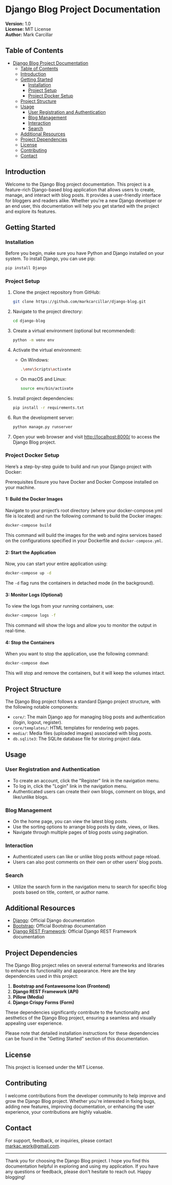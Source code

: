 # Django Blog Project Documentation

**Version:** 1.0  
**License:** MIT License  
**Author:** Mark Carcillar

## Table of Contents

- [Django Blog Project Documentation](#django-blog-project-documentation)
  - [Table of Contents](#table-of-contents)
  - [Introduction](#introduction)
  - [Getting Started](#getting-started)
    - [Installation](#installation)
    - [Project Setup](#project-setup)
    - [Project Docker Setup](#project-docker-setup)
  - [Project Structure](#project-structure)
  - [Usage](#usage)
    - [User Registration and Authentication](#user-registration-and-authentication)
    - [Blog Management](#blog-management)
    - [Interaction](#interaction)
    - [Search](#search)
  - [Additional Resources](#additional-resources)
  - [Project Dependencies](#project-dependencies)
  - [License](#license)
  - [Contributing](#contributing)
  - [Contact](#contact)

## Introduction

Welcome to the Django Blog project documentation. This project is a feature-rich Django-based blog application that allows users to create, manage, and interact with blog posts. It provides a user-friendly interface for bloggers and readers alike. Whether you're a new Django developer or an end user, this documentation will help you get started with the project and explore its features.

## Getting Started

### Installation

Before you begin, make sure you have Python and Django installed on your system. To install Django, you can use pip:

```bash
pip install Django
```

### Project Setup

1. Clone the project repository from GitHub:

   ```bash
   git clone https://github.com/markcarcillar/django-blog.git
   ```

2. Navigate to the project directory:

   ```bash
   cd django-blog
   ```

3. Create a virtual environment (optional but recommended):

   ```bash
   python -m venv env
   ```

4. Activate the virtual environment:

   - On Windows:

     ```bash
     .\env\Scripts\activate
     ```

   - On macOS and Linux:

     ```bash
     source env/bin/activate
     ```

5. Install project dependencies:

   ```bash
   pip install -r requirements.txt
   ```

6. Run the development server:

   ```bash
   python manage.py runserver
   ```

7. Open your web browser and visit [http://localhost:8000/](http://localhost:8000/) to access the Django Blog project.

### Project Docker Setup

Here’s a step-by-step guide to build and run your Django project with Docker:

Prerequisites
Ensure you have Docker and Docker Compose installed on your machine.

#### 1: Build the Docker Images
Navigate to your project’s root directory (where your docker-compose.yml file is located) and run the following command to build the Docker images:

```bash
docker-compose build
```
This command will build the images for the web and nginx services based on the configurations specified in your Dockerfile and `docker-compose.yml`.

#### 2: Start the Application
Now, you can start your entire application using:

```bash
docker-compose up -d
```
The `-d` flag runs the containers in detached mode (in the background).

#### 3: Monitor Logs (Optional)
To view the logs from your running containers, use:

```bash
docker-compose logs -f
```
This command will show the logs and allow you to monitor the output in real-time.


#### 4: Stop the Containers
When you want to stop the application, use the following command:

```bash
docker-compose down
```
This will stop and remove the containers, but it will keep the volumes intact.

## Project Structure

The Django Blog project follows a standard Django project structure, with the following notable components:

- `core/`: The main Django app for managing blog posts and authentication (login, logout, register).
- `core/templates/`: HTML templates for rendering web pages.
- `media/`: Media files (uploaded images) associated with blog posts.
- `db.sqlite3`: The SQLite database file for storing project data.

## Usage

### User Registration and Authentication

- To create an account, click the "Register" link in the navigation menu.
- To log in, click the "Login" link in the navigation menu.
- Authenticated users can create their own blogs, comment on blogs, and like/unlike blogs.

### Blog Management

- On the home page, you can view the latest blog posts.
- Use the sorting options to arrange blog posts by date, views, or likes.
- Navigate through multiple pages of blog posts using pagination.

### Interaction

- Authenticated users can like or unlike blog posts without page reload.
- Users can also post comments on their own or other users' blog posts.

### Search

- Utilize the search form in the navigation menu to search for specific blog posts based on title, content, or author name.

## Additional Resources

- [Django](https://docs.djangoproject.com/en/4.2/): Official Django documentation
- [Bootstrap](https://getbootstrap.com/docs/5.2/getting-started/introduction/): Official Bootstrap documentation
- [Django REST Framework](https://www.django-rest-framework.org/): Official Django REST Framework documentation

## Project Dependencies

The Django Blog project relies on several external frameworks and libraries to enhance its functionality and appearance. Here are the key dependencies used in this project:

1. **Bootstrap and Fontawesome Icon (Frontend)**
2. **Django REST Framework (API)**
3. **Pillow (Media)**
4. **Django Crispy Forms (Form)**

These dependencies significantly contribute to the functionality and aesthetics of the Django Blog project, ensuring a seamless and visually appealing user experience.

Please note that detailed installation instructions for these dependencies can be found in the "Getting Started" section of this documentation.

## License

This project is licensed under the MIT License.

## Contributing

I welcome contributions from the developer community to help improve and grow the Django Blog project. Whether you're interested in fixing bugs, adding new features, improving documentation, or enhancing the user experience, your contributions are highly valuable.

## Contact

For support, feedback, or inquiries, please contact markac.work@gmail.com.

---

Thank you for choosing the Django Blog project. I hope you find this documentation helpful in exploring and using my application. If you have any questions or feedback, please don't hesitate to reach out. Happy blogging!